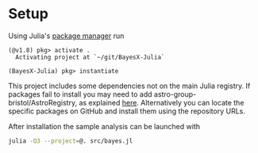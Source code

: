 # Setup

Using Julia's [package manager](https://docs.julialang.org/en/v1/stdlib/Pkg/) run

```
(@v1.8) pkg> activate .
  Activating project at `~/git/BayesX-Julia`

(BayesX-Julia) pkg> instantiate
```
This project includes some dependencies not on the main Julia registry. If packages fail to install you may need to add astro-group-bristol/AstroRegistry, as explained [here](https://github.com/astro-group-bristol/AstroRegistry).
Alternatively you can locate the specific packages on GitHub and install them using the repository URLs.

After installation the sample analysis can be launched with
```sh
julia -O3 --project=@. src/bayes.jl
```